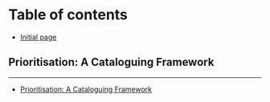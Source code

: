 # Table of contents

* [Initial page](README.md)

## Prioritisation: A Cataloguing Framework <a id="prioritisation-a-cataloguing-framework-1"></a>

---

* [Prioritisation: A Cataloguing Framework](prioritisation-a-cataloguing-framework.md)

